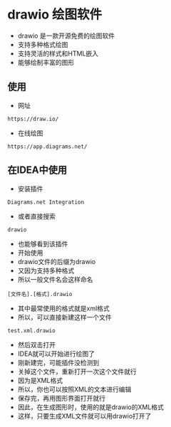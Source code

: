 # drawio 绘图软件

- drawio 是一款开源免费的绘图软件
- 支持多种格式绘图
- 支持灵活的样式和HTML嵌入
- 能够绘制丰富的图形

## 使用

- 网址

```shell
https://draw.io/
```

- 在线绘图

```shell
https://app.diagrams.net/
```

## 在IDEA中使用

- 安装插件

```shell
Diagrams.net Integration
```

- 或者直接搜索

```shell
drawio
```

- 也能够看到该插件
- 开始使用
- drawio文件的后缀为drawio
- 又因为支持多种格式
- 所以一般文件名会这样命名

```shell
[文件名].[格式].drawio
```

- 其中最常使用的格式就是xml格式
- 所以，可以直接新建这样一个文件

```shell
test.xml.drawio
```

- 然后双击打开
- IDEA就可以开始进行绘图了
- 刚新建完，可能插件没检测到
- 关掉这个文件，重新打开一次这个文件就行
- 因为是XML格式
- 所以，你也可以按照XML的文本进行编辑
- 保存完，再用图形界面打开就行
- 因此，在生成图形时，使用的就是drawio的XML格式
- 这样，只要生成XML文件就可以用drawio打开了